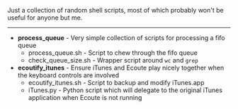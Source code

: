 Just a collection of random shell scripts, most of which probably won't be useful for anyone but me.

---

* __process_queue__ - Very simple collection of scripts for processing a fifo queue
	* process\_queue.sh - Script to chew through the fifo queue
	* check\_queue\_size.sh - Wrapper script around `wc` and `grep`
* __ecoutify_itunes__ - Ensure iTunes and Ecoute play nicely together when the keyboard controls are involved
	* ecoutify\_itunes.sh - Script to backup and modify iTunes.app
	* iTunes.py - Python script which will delegate to the original iTunes application when Ecoute is not running